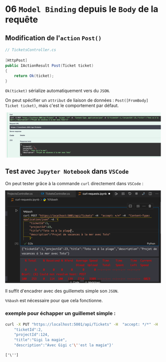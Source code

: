 # 06 `Model Binding` depuis le `Body` de la requête



## Modification de l'`action` `Post()`

```cs
// TicketsController.cs

[HttpPost]
public IActionResult Post(Ticket ticket)
{
    return Ok(ticket);
}
```

`Ok(ticket)` sérialize automatiquement vers du `JSON`.

On peut spécifier un `attribut` de liaison de données : `Post([FromBody] Ticket ticket)`, mais c'est le comportement par défaut.

<img src="assets/toto-va-a-la-mer.png" alt="toto-va-a-la-mer" style="zoom:50%;" />



## Test avec `Jupyter Notebook` dans `VSCode`

On peut tester grâce à la commande `curl` directement dans `VSCode` :

<img src="assets/curl-post-vscode-cool-stuff.png" alt="curl-post-vscode-cool-stuff" style="zoom:50%;" />

Il suffit d'encadrer avec des guillemets simple son `JSON`.

`%%bash` est nécessaire pour que cela fonctionne.

### exemple pour échapper un guillemet simple :

```bash
curl -X PUT "https://localhost:5001/api/Tickets" -H  "accept: */*" -H  "Content-Type: application/json" -d '{
    "ticketId":2,
    "projectId":124,
    "title":"Gigi la magie",
    "description":"Avec Gigi c'\''est la magie"}'
```

`['\'']`

